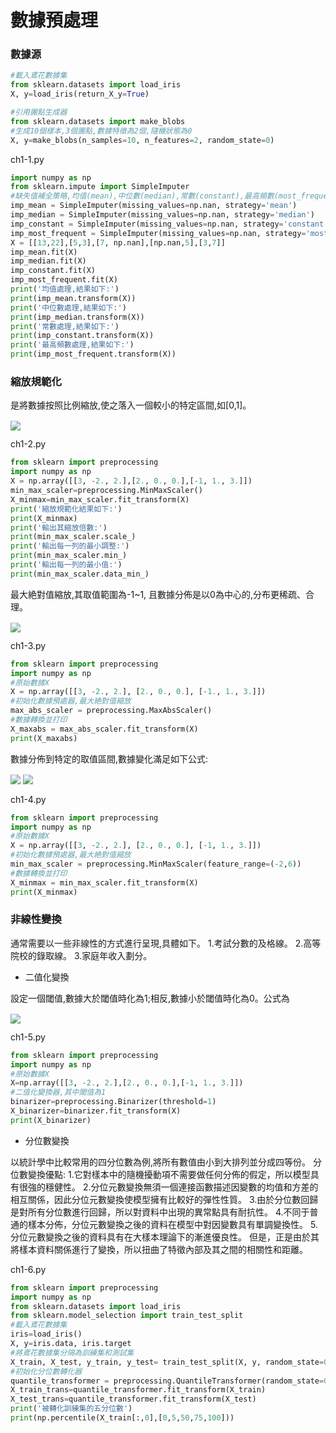 # 數據預處理

### 數據源
```python
#載入鳶花數據集
from sklearn.datasets import load_iris
X, y=load_iris(return_X_y=True)
```

```python
#引用團點生成器
from sklearn.datasets import make_blobs
#生成10個樣本,3個團點,數據特徵為2個,隨機狀態為0
X, y=make_blobs(n_samples=10, n_features=2, random_state=0)
```

ch1-1.py
```python
import numpy as np
from sklearn.impute import SimpleImputer
#缺失值補全策略,均值(mean),中位數(median),常數(constant),最高頻數(most_frequent)
imp_mean = SimpleImputer(missing_values=np.nan, strategy='mean')
imp_median = SimpleImputer(missing_values=np.nan, strategy='median')
imp_constant = SimpleImputer(missing_values=np.nan, strategy='constant')
imp_most_frequent = SimpleImputer(missing_values=np.nan, strategy='most_frequent')
X = [[13,22],[5,3],[7, np.nan],[np.nan,5],[3,7]]
imp_mean.fit(X)
imp_median.fit(X)
imp_constant.fit(X)
imp_most_frequent.fit(X)
print('均值處理,結果如下:')
print(imp_mean.transform(X))
print('中位數處理,結果如下:')
print(imp_median.transform(X))
print('常數處理,結果如下:')
print(imp_constant.transform(X))
print('最高頻數處理,結果如下:')
print(imp_most_frequent.transform(X))
```

### 縮放規範化
是將數據按照比例縮放,使之落入一個較小的特定區間,如[0,1]。

<!-- $x_{i(k)}=\frac{x_{i(k)}-\min\limits_{1\leq j\leq n}\{x_{j(k)}\}}{\max\limits_{1\leq j\leq n}\{x_{j(k)}\}-\min\limits_{1\leq j\leq n}\{x_{j(k)}\}}$ --> <img style="transform: translateY(0.1em); background: white;" src="https://render.githubusercontent.com/render/math?math=x_%7Bi(k)%7D%3D%5Cfrac%7Bx_%7Bi(k)%7D-%5Cmin%5Climits_%7B1%5Cleq%20j%5Cleq%20n%7D%5C%7Bx_%7Bj(k)%7D%5C%7D%7D%7B%5Cmax%5Climits_%7B1%5Cleq%20j%5Cleq%20n%7D%5C%7Bx_%7Bj(k)%7D%5C%7D-%5Cmin%5Climits_%7B1%5Cleq%20j%5Cleq%20n%7D%5C%7Bx_%7Bj(k)%7D%5C%7D%7D">

ch1-2.py
```python
from sklearn import preprocessing
import numpy as np
X = np.array([[3, -2., 2.],[2., 0., 0.],[-1, 1., 3.]])
min_max_scaler=preprocessing.MinMaxScaler()
X_minmax=min_max_scaler.fit_transform(X)
print('縮放規範化結果如下:')
print(X_minmax)
print('輸出其縮放倍數:')
print(min_max_scaler.scale_)
print('輸出每一列的最小調整:')
print(min_max_scaler.min_)
print('輸出每一列的最小值:')
print(min_max_scaler.data_min_)
```

最大絶對值縮放,其取值範圍為-1~1, 且數據分佈是以0為中心的,分布更稀疏、合理。

<!-- $x_{i(k)}=\frac{x_{i(k)}}{\big|\max\limits_{1\leq j\leq n}\{x_{j(k)}\}\big|}$ --> <img style="transform: translateY(0.1em); background: white;" src="https://render.githubusercontent.com/render/math?math=x_%7Bi(k)%7D%3D%5Cfrac%7Bx_%7Bi(k)%7D%7D%7B%5Cbig%7C%5Cmax%5Climits_%7B1%5Cleq%20j%5Cleq%20n%7D%5C%7Bx_%7Bj(k)%7D%5C%7D%5Cbig%7C%7D">

ch1-3.py
```python
from sklearn import preprocessing
import numpy as np
#原始數據X
X = np.array([[3, -2., 2.], [2., 0., 0.], [-1., 1., 3.]])
#初始化數據預處器,最大絶對值縮放
max_abs_scaler = preprocessing.MaxAbsScaler()
#數據轉換並打印
X_maxabs = max_abs_scaler.fit_transform(X)
print(X_maxabs)
```

數據分佈到特定的取值區間,數據變化滿足如下公式:
<!-- $x_{i(k)}=\frac{x_{i(k)} - \min\limits_{1\leq j\leq n}\{x_{j(k)}\}}{\max\limits_{1\leq j\leq n}\{x_{j(k)}\}-\min\limits_{1\leq j\leq n}\{x_{j(k)}\}}$ --> <img style="transform: translateY(0.1em); background: white;" src="https://render.githubusercontent.com/render/math?math=x_%7Bi(k)%7D%3D%5Cfrac%7Bx_%7Bi(k)%7D%20-%20%5Cmin%5Climits_%7B1%5Cleq%20j%5Cleq%20n%7D%5C%7Bx_%7Bj(k)%7D%5C%7D%7D%7B%5Cmax%5Climits_%7B1%5Cleq%20j%5Cleq%20n%7D%5C%7Bx_%7Bj(k)%7D%5C%7D-%5Cmin%5Climits_%7B1%5Cleq%20j%5Cleq%20n%7D%5C%7Bx_%7Bj(k)%7D%5C%7D%7D">

<!-- $x\_scale_{i(k)}=(max-min)\times x_{i(k)}+min$ --> <img style="transform: translateY(0.1em); background: white;" src="https://render.githubusercontent.com/render/math?math=x%5C_scale_%7Bi(k)%7D%3D(max-min)%5Ctimes%20x_%7Bi(k)%7D%2Bmin">

ch1-4.py
```python
from sklearn import preprocessing
import numpy as np
#原始數據X
X = np.array([[3, -2., 2.], [2., 0., 0.], [-1, 1., 3.]])
#初始化數據預處器,最大絶對值縮放
min_max_scaler = preprocessing.MinMaxScaler(feature_range=(-2,6))
#數據轉換並打印
X_minmax = min_max_scaler.fit_transform(X)
print(X_minmax)
```

### 非線性變換
通常需要以一些非線性的方式進行呈現,具體如下。
1.考試分數的及格線。
2.高等院校的錄取線。
3.家庭年收入劃分。

* 二值化變換

設定一個閾值,數據大於閾值時化為1;相反,數據小於閾值時化為0。公式為
<!-- $x'=\begin{cases}
1, & threshold>x,\\
0, & threshold\leq x
\end{cases}$ --> <img style="transform: translateY(0.1em); background: white;" src="https://render.githubusercontent.com/render/math?math=x'%3D%5Cbegin%7Bcases%7D%0D%0A1%2C%20%26%20threshold%3Ex%2C%5C%5C%0D%0A0%2C%20%26%20threshold%5Cleq%20x%0D%0A%5Cend%7Bcases%7D">

ch1-5.py
```python
from sklearn import preprocessing
import numpy as np
#原始數據X
X=np.array([[3, -2., 2.],[2., 0., 0.],[-1, 1., 3.]])
#二值化變換器,其中閾值為1
binarizer=preprocessing.Binarizer(threshold=1)
X_binarizer=binarizer.fit_transform(X)
print(X_binarizer)
```

* 分位數變換

以統計學中比較常用的四分位數為例,將所有數值由小到大排列並分成四等份。
分位數變換優點:
1.它對樣本中的隨機擾動項不需要做任何分佈的假定，所以模型具有很強的穩健性。
2.分位元數變換無須一個連接函數描述因變數的均值和方差的相互關係，因此分位元數變換使模型擁有比較好的彈性性質。
3.由於分位數回歸是對所有分位數進行回歸，所以對資料中出現的異常點具有耐抗性。
4.不同于普通的樣本分佈，分位元數變換之後的資料在模型中對因變數具有單調變換性。
5.分位元數變換之後的資料具有在大樣本理論下的漸進優良性。
但是，正是由於其將樣本資料關係進行了變換，所以扭曲了特徵內部及其之間的相關性和距離。

ch1-6.py
```python
from sklearn import preprocessing
import numpy as np
from sklearn.datasets import load_iris
from sklearn.model_selection import train_test_split
#載入鳶花數據集
iris=load_iris()
X, y=iris.data, iris.target
#將鳶花數據集分隔為訓練集和測試集
X_train, X_test, y_train, y_test= train_test_split(X, y, random_state=0)
#初始化分位數轉化器
quantile_transformer = preprocessing.QuantileTransformer(random_state=0)
X_train_trans=quantile_transformer.fit_transform(X_train)
X_test_trans=quantile_transformer.fit_transform(X_test)
print('被轉化訓練集的五分位數')
print(np.percentile(X_train[:,0],[0,5,50,75,100]))
```